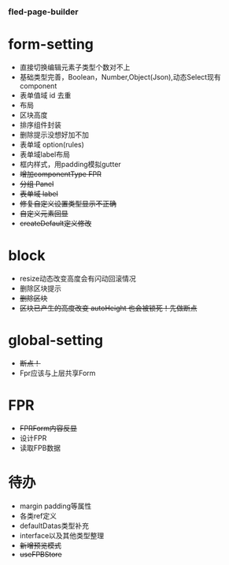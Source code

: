 ### fled-page-builder

# form-setting
- 直接切换编辑元素子类型个数对不上
- 基础类型完善，Boolean，Number,Object(Json),动态Select现有component
- 表单值域 id 去重
- 布局
- 区块高度
- 排序组件封装
- 删除提示没想好加不加
- 表单域 option(rules)
- 表单域label布局
- 框内样式，用padding模拟gutter
- ~~增加componentType FPR~~
- ~~分组 Panel~~
- ~~表单域 label~~
- ~~修复自定义设置类型显示不正确~~
- ~~自定义元素回显~~
- ~~createDefault定义修改~~

# block

- resize动态改变高度会有闪动回滚情况
- 删除区块提示
- ~~删除区块~~
- ~~区块已产生的高度改变 autoHeight 也会被锁死！先做断点~~

# global-setting

- ~~断点！~~
- Fpr应该与上层共享Form

# FPR
- ~~FPRForm内容反显~~
- 设计FPR
- 读取FPB数据


# 待办
- margin padding等属性
- 各类ref定义
- defaultDatas类型补充
- interface以及其他类型整理
- ~~新增预览模式~~
- ~~useFPBStore~~
